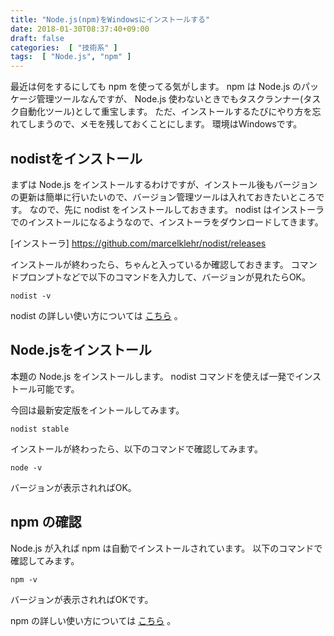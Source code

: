 ```yaml
---
title: "Node.js(npm)をWindowsにインストールする"
date: 2018-01-30T08:37:40+09:00
draft: false
categories:  [ "技術系" ]
tags:  [ "Node.js", "npm" ]
---
```


最近は何をするにしても npm を使ってる気がします。
npm は Node.js のパッケージ管理ツールなんですが、 Node.js 使わないときでもタスクランナー(タスク自動化ツール)として重宝します。
ただ、インストールするたびにやり方を忘れてしまうので、メモを残しておくことにします。
環境はWindowsです。

## nodistをインストール
まずは Node.js をインストールするわけですが、インストール後もバージョンの更新は簡単に行いたいので、バージョン管理ツールは入れておきたいところです。
なので、先に nodist をインストールしておきます。
nodist はインストーラでのインストールになるようなので、インストーラをダウンロードしてきます。

[インストーラ]
https://github.com/marcelklehr/nodist/releases

インストールが終わったら、ちゃんと入っているか確認しておきます。
コマンドプロンプトなどで以下のコマンドを入力して、バージョンが見れたらOK。

```
nodist -v
```

nodist の詳しい使い方については [こちら](https://qiita.com/akkey2475/items/e0ea878a6b955efd9fba) 。

## Node.jsをインストール
本題の Node.js をインストールします。
nodist コマンドを使えば一発でインストール可能です。

今回は最新安定版をイントールしてみます。

```
nodist stable
```

インストールが終わったら、以下のコマンドで確認してみます。

```
node -v
```

バージョンが表示されればOK。

## npm の確認
Node.js が入れば npm は自動でインストールされています。
以下のコマンドで確認してみます。

```
npm -v
```

バージョンが表示されればOKです。

npm の詳しい使い方については [こちら](https://qiita.com/akkey2475/items/4c1eb3e3f36f705c7a1c) 。